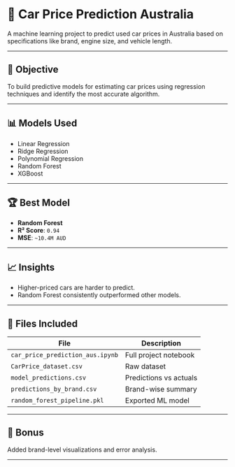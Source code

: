 # 🚗 Car Price Prediction Australia

A machine learning project to predict used car prices in Australia based on specifications like brand, engine size, and vehicle length.

---

## 🎯 Objective

To build predictive models for estimating car prices using regression techniques and identify the most accurate algorithm.

---

## 📊 Models Used

- Linear Regression  
- Ridge Regression  
- Polynomial Regression  
- Random Forest  
- XGBoost

---

## 🏆 Best Model

- **Random Forest**
- **R² Score**: `0.94`
- **MSE**: `~10.4M AUD`

---

## 📈 Insights

- Higher-priced cars are harder to predict.
- Random Forest consistently outperformed other models.

---

## 📁 Files Included

| File | Description |
|------|-------------|
| `car_price_prediction_aus.ipynb` | Full project notebook |
| `CarPrice_dataset.csv` | Raw dataset |
| `model_predictions.csv` | Predictions vs actuals |
| `predictions_by_brand.csv` | Brand-wise summary |
| `random_forest_pipeline.pkl` | Exported ML model |

---

## 📌 Bonus

Added brand-level visualizations and error analysis.

---
